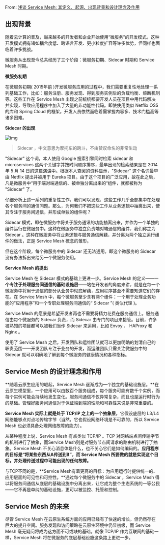 From: [浅谈 Service Mesh: 其定义、起源、出现背景和设计理念及作用](https://zhuanlan.zhihu.com/p/53858501)

## 出现背景

随着云计算的普及，越来越多的开发者和企业开始使用“微服务”的开发模式。这种开发模式拥有诸如耦合度低、跨语言开发、更小粒度扩容等许多优势，但同样也面临着许多挑战。

微服务从出现至今总共经历了三个阶段：微服务初期、Sidecar 时期和 Service Mesh 时期。



**微服务初期**

在微服务初期( 2015年前 )开发微服务应用的过程中，我们需要重复性地处理一系列基础工作，比如：服务注册、服务发现、得到服务实例后的负载均衡、熔断机制等。这些工作在 Service Mesh 出现之前统统都要开发人员在项目中用代码解决并实现，导致应用程序中加入了大量的非功能性代码。即使使用类似 Netflix OSS 的库和 Spring Cloud 的框架，开发人员依然面临着需掌握内容多、技术门槛高等诸多困难。

**Sidecar 的出现**

![img](https://pic3.zhimg.com/80/v2-df6ad8b78c0ce8d7f13d6228f0d0e0ea_720w.jpg)

>  Sidecar ，中文意思为摩托车的跨斗，不由赞叹命名的非常生动

"Sidecar" 这个词，本人使用 Google 搜索引擎同时检索 sidecar 和 microservices 这两个关键字并按时间顺序排序，最早出现的检索结果是在 2014 年 5 月 14 日的这篇[演讲](https://link.zhihu.com/?target=https%3A//www.slideshare.net/MichaelElder/streaming-movies-brings-you-streamlined-applications-how-adopting-netflix-libraries-can-improve-your-application-or-service)中。根据本人查阅的资料显示，"Sidecar" 这个名词最早由 Netflix 提出并被用于 Eureka 项目。由于这个项目的广泛应用，故在此之后，凡是微服务中“用于端对端通信的、被单独分离出来的“组件，就都被称为 "Sidecar" 了。

仔细分析上述一系列的重复性工作，我们可以发现，这些工作几乎全部集中在处理各个服务间的通信问题。那么，为何我们不把这些工作从业务逻辑中抽离出来，使其专注于服务间通信，并形成单独的组件呢？

Sidecar 模式，即在微服务中将关于服务通讯的功能抽离出来，并作为一个单独的组件运行在微服务中。这种在微服务中独立负责端对端通信的组件，我们称之为 Sidecar 。这种在微服务中将业务逻辑与服务通信解藕，并分离为两个独立运行组件的做法，正是 Service Mesh 概念的雏形。

但在这个阶段，每个微服务中的 Sidecar 还无法通用，即这个微服务的 Sidecar 没有办法拆出来给另一个微服务使用。

**Service Mesh 的提出**

Service Mesh 在 Sidecar 模式的基础上更进一步。Service Mesh 的定义——**一个专注于处理服务间通信的基础设施层**——站在开发者的角度来讲，就是在每一个微服务中将用于通信的部分从业务中彻底解藕，应用程序甚至不需要知道它们的存在。在 Service Mesh 中，每个微服务至少含有两个组件：一个用于处理业务功能的“应用程序”和一个专职处理服务间通信的“ Sidecar ”( 类似代理 )。

Service Mesh 的愿景是希望开发者再也不需要将精力花费在服务通信上。服务通信由每个微服务的 Sidecar 负责，而 Sidecar 由专门的项目来接管。目前，许多被熟知的项目都可以被我们当作 Sidecar 来运用，比如 Envoy 、 HAProxy 和 Nginx 。

使用了 Service Mesh 之后，开发团队和运维团队就可以更加明确的划清自己的职责范围——开发团队专注于业务的开发，而运维团队只需关注微服务中的 Sidecar 就可以明确地了解到每个微服务的健康情况和各种指标。



## Service Mesh 的设计理念和作用

**随着云原生应用的崛起，Service Mesh 逐渐成为一个独立的基础设施层。**在云原生模型里，一个应用可以由数百个服务组成，每个服务可能有数千个实例，而每个实例可能会持续地发生变化。服务间通信不仅异常复杂，而且也是运行时行为的基础。管理好服务间通信对于保证端到端的性能和可靠性来说是非常重要的。

**Service Mesh 实际上就是处于 TCP/IP 之上的一个抽象层**，它假设底层的 L3/L4 网络能够点对点地传输字节（当然，它也假设网络环境是不可靠的，所以 Service Mesh 也必须具备处理网络故障的能力）。

从某种程度上说，Service Mesh 有点类似 TCP/IP 。TCP 对网络端点间传输字节的机制进行了抽象，而Service Mesh则是对服务节点间请求的路由机制进行了抽象。Service Mesh 不关心消息体是什么，也不关心它们是如何编码的。**应用程序的目标是“将某些东西从A传送到B”，而 Service Mesh 所要做的就是实现这个目标，并处理传送过程中可能出现的任何故障。**

与TCP不同的是，**Service Mesh有着更高的目标：为应用运行时提供统一的、应用层面的可见性和可控性。**通过每个微服务中的 Sidecar ，Service Mesh 得以将服务间通信从底层的基础设施中分离出来，让它成为整个生态系统的一等公民——它不再是单纯的基础设施，更可以被监控、托管和控制。



## Service Mesh 的未来

尽管 Service Mesh 在云原生系统方面的应用已经有了快速的增长，但仍然存在巨大的提升空间。服务发现和访问策略在云原生环境中仍显初级，而 Service Mesh 毫无疑问将成为这方面不可或缺的基础。就像 TCP/IP 作为互联网的基础一样，Service Mesh 将在微服务的底层基础设施这条路上更进一步。